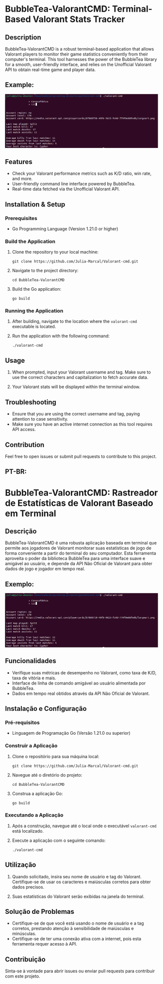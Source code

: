 # BubbleTea-ValorantCMD: Terminal-Based Valorant Stats Tracker

## Description

BubbleTea-ValorantCMD is a robust terminal-based application that allows Valorant players to monitor their game statistics conveniently from their computer's terminal. This tool harnesses the power of the BubbleTea library for a smooth, user-friendly interface, and relies on the Unofficial Valorant API to obtain real-time game and player data.

## Example:
![Screenshot of example](./screenshot.png)

## Features

- Check your Valorant performance metrics such as K/D ratio, win rate, and more.
- User-friendly command line interface powered by BubbleTea.
- Real-time data fetched via the Unofficial Valorant API.

## Installation & Setup

### Prerequisites

- Go Programming Language (Version 1.21.0 or higher)

### Build the Application

1. Clone the repository to your local machine:
    ```
    git clone https://github.com/Julia-Marcal/Valorant-cmd.git
    ```

2. Navigate to the project directory:
    ```
    cd BubbleTea-ValorantCMD
    ```

3. Build the Go application:
    ```
    go build
    ```

### Running the Application

1. After building, navigate to the location where the `valorant-cmd` executable is located.

2. Run the application with the following command:
    ```
    ./valorant-cmd
    ```

## Usage

1. When prompted, input your Valorant username and tag. Make sure to use the correct characters and capitalization to fetch accurate data.

2. Your Valorant stats will be displayed within the terminal window.

## Troubleshooting

- Ensure that you are using the correct username and tag, paying attention to case sensitivity.
- Make sure you have an active internet connection as this tool requires API access.

## Contribution

Feel free to open issues or submit pull requests to contribute to this project.<br/>

## PT-BR:
# BubbleTea-ValorantCMD: Rastreador de Estatísticas de Valorant Baseado em Terminal

## Descrição

BubbleTea-ValorantCMD é uma robusta aplicação baseada em terminal que permite aos jogadores de Valorant monitorar suas estatísticas de jogo de forma conveniente a partir do terminal do seu computador. Esta ferramenta aproveita o poder da biblioteca BubbleTea para uma interface suave e amigável ao usuário, e depende da API Não Oficial de Valorant para obter dados de jogo e jogador em tempo real.

## Exemplo:
![Captura de tela de exemplo](./screenshot.png)

## Funcionalidades

- Verifique suas métricas de desempenho no Valorant, como taxa de K/D, taxa de vitória e mais.
- Interface de linha de comando amigável ao usuário alimentada por BubbleTea.
- Dados em tempo real obtidos através da API Não Oficial de Valorant.

## Instalação e Configuração

### Pré-requisitos

- Linguagem de Programação Go (Versão 1.21.0 ou superior)

### Construir a Aplicação

1. Clone o repositório para sua máquina local:
    ```
    git clone https://github.com/Julia-Marcal/Valorant-cmd.git
    ```

2. Navegue até o diretório do projeto:
    ```
    cd BubbleTea-ValorantCMD
    ```

3. Construa a aplicação Go:
    ```
    go build
    ```

### Executando a Aplicação

1. Após a construção, navegue até o local onde o executável `valorant-cmd` está localizado.

2. Execute a aplicação com o seguinte comando:
    ```
    ./valorant-cmd
    ```

## Utilização

1. Quando solicitado, insira seu nome de usuário e tag do Valorant. Certifique-se de usar os caracteres e maiúsculas corretos para obter dados precisos.

2. Suas estatísticas do Valorant serão exibidas na janela do terminal.

## Solução de Problemas

- Certifique-se de que você está usando o nome de usuário e a tag corretos, prestando atenção à sensibilidade de maiúsculas e minúsculas.
- Certifique-se de ter uma conexão ativa com a internet, pois esta ferramenta requer acesso à API.

## Contribuição

Sinta-se à vontade para abrir issues ou enviar pull requests para contribuir com este projeto.
